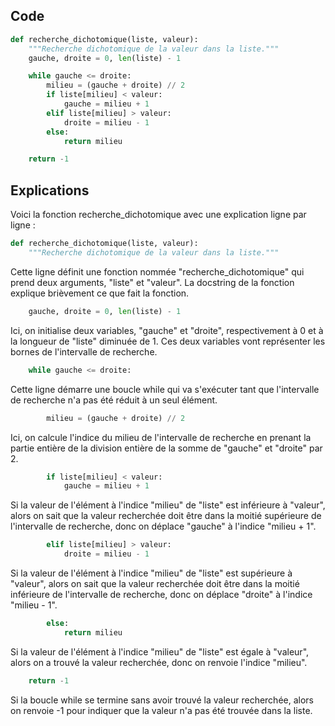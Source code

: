 ## Code

```python
def recherche_dichotomique(liste, valeur):
    """Recherche dichotomique de la valeur dans la liste."""
    gauche, droite = 0, len(liste) - 1

    while gauche <= droite:
        milieu = (gauche + droite) // 2
        if liste[milieu] < valeur:
            gauche = milieu + 1
        elif liste[milieu] > valeur:
            droite = milieu - 1
        else:
            return milieu

    return -1
```

## Explications

Voici la fonction recherche_dichotomique avec une explication ligne par ligne :

```python
def recherche_dichotomique(liste, valeur):
    """Recherche dichotomique de la valeur dans la liste."""
```

Cette ligne définit une fonction nommée "recherche_dichotomique" qui prend deux arguments, "liste" et "valeur". La docstring de la fonction explique brièvement ce que fait la fonction.

```python
    gauche, droite = 0, len(liste) - 1
```

Ici, on initialise deux variables, "gauche" et "droite", respectivement à 0 et à la longueur de "liste" diminuée de 1. Ces deux variables vont représenter les bornes de l'intervalle de recherche.

```python
    while gauche <= droite:
```

Cette ligne démarre une boucle while qui va s'exécuter tant que l'intervalle de recherche n'a pas été réduit à un seul élément.

```python
        milieu = (gauche + droite) // 2
```

Ici, on calcule l'indice du milieu de l'intervalle de recherche en prenant la partie entière de la division entière de la somme de "gauche" et "droite" par 2.

```python
        if liste[milieu] < valeur:
            gauche = milieu + 1
```

Si la valeur de l'élément à l'indice "milieu" de "liste" est inférieure à "valeur", alors on sait que la valeur recherchée doit être dans la moitié supérieure de l'intervalle de recherche, donc on déplace "gauche" à l'indice "milieu + 1".

```python
        elif liste[milieu] > valeur:
            droite = milieu - 1
```

Si la valeur de l'élément à l'indice "milieu" de "liste" est supérieure à "valeur", alors on sait que la valeur recherchée doit être dans la moitié inférieure de l'intervalle de recherche, donc on déplace "droite" à l'indice "milieu - 1".

```python
        else:
            return milieu
```

Si la valeur de l'élément à l'indice "milieu" de "liste" est égale à "valeur", alors on a trouvé la valeur recherchée, donc on renvoie l'indice "milieu".

```python
    return -1
```

Si la boucle while se termine sans avoir trouvé la valeur recherchée, alors on renvoie -1 pour indiquer que la valeur n'a pas été trouvée dans la liste.